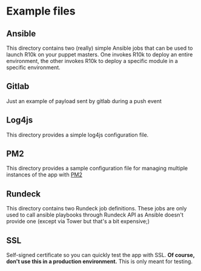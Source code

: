 # Example files

## Ansible

This directory contains two (really) simple Ansible jobs that can be used to launch R10k on your puppet masters. One invokes R10k to deploy an entire environment, the other invokes R10k to deploy a specific module in a specific environment.


## Gitlab

Just an example of payload sent by gitlab during a push event


## Log4js

This directory provides a simple log4js configuration file.


## PM2

This directory provides a sample configuration file for managing multiple instances of the app with [PM2](https://github.com/Unitech/pm2)


## Rundeck

This directory contains two Rundeck job definitions. These jobs are only used to call ansible playbooks through Rundeck API as Ansible doesn't provide one (except via Tower but that's a bit expensive;)


## SSL

Self-signed certificate so you can quickly test the app with SSL. **Of course, don't use this in a production environment.** This is only meant for testing.
